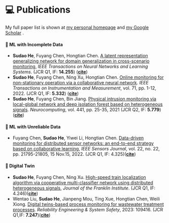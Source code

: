 
# 💻 Publications

My full paper list is shown at [my personal homepage](https://suede5298.github.io/hesudao.github.io/) and [my Google Scholar](https://scholar.google.com/citations?user=SCHOLAR_ID&user=3jbGRAYAAAAJ) .

#### 🔶 ML with Incomplete Data
- **Sudao He**, Fuyang Chen, Hongtian Chen. [A latent representation generalizing network for domain generalization in cross-scenario monitoring](https://ieeexplore.ieee.org/abstract/document/10195224), *IEEE Transactions on Neural Networks and Learning Systems*. (JCR Q1, IF: **14.255**) ([**cite**](https://scholar.google.com/scholar?hl=zh-CN&as_sdt=0%2C5&btnG=#d=gs_cit&t=1699859773068&u=%2Fscholar%3Fq%3Dinfo%3AumFFoC6IjMwJ%3Ascholar.google.com%2F%26output%3Dcite%26scirp%3D5%26hl%3Dzh-CN))
- **Sudao He**, Fuyang Chen, Ning Xu, Hongtian Chen. [Online monitoring for non-stationary operation via a collaborative neural network](https://ieeexplore.ieee.org/abstract/document/9756373). *IEEE Transactions on Instrumentation and Measurement*, vol. 71, pp. 1-12, 2022. (JCR Q1, IF: **5.332**) ([**cite**](https://scholar.google.com/scholar?hl=zh-CN&as_sdt=0%2C5&btnG=#d=gs_cit&t=1699860000183&u=%2Fscholar%3Fq%3Dinfo%3ALR5BCqh9o_4J%3Ascholar.google.com%2F%26output%3Dcite%26scirp%3D0%26hl%3Dzh-CN))
- **Sudao He**, Fuyang Chen, Bin Jiang. [Physical intrusion monitoring via local-global network and deep isolation forest based on heterogeneous signals](https://www.sciencedirect.com/science/article/pii/S0925231221001867). *Neurocomputing*, vol. 441, pp. 25-35, 2021 (JCR Q2, IF: **5.779**)([**cite**](https://scholar.google.com/scholar?hl=zh-CN&as_sdt=0%2C5&btnG=#d=gs_cit&t=1699860041374&u=%2Fscholar%3Fq%3Dinfo%3ArjuE8Rm2RicJ%3Ascholar.google.com%2F%26output%3Dcite%26scirp%3D1%26hl%3Dzh-CN))

#### 🚩 ML with Unreliable Data
- Fuyang Chen, **Sudao He**, Yiwei Li, Hongtian Chen. [Data-driven monitoring for distributed sensor networks: an end-to-end strategy based on collaborative learning](https://ieeexplore.ieee.org/abstract/document/9915322), *IEEE Sensors Journal*, vol. 22, no. 22, pp. 21795-21805, 15 Nov.15, 2022. (JCR Q1, IF: 4.325)([**cite**](https://scholar.google.com/scholar?hl=zh-CN&as_sdt=0%2C5&btnG=#d=gs_cit&t=1699860131468&u=%2Fscholar%3Fq%3Dinfo%3AXes_Ogjk7mkJ%3Ascholar.google.com%2F%26output%3Dcite%26scirp%3D2%26hl%3Dzh-CN))

#### 🚄 Digital Twin
- **Sudao He**, Fuyang Chen, Ning Xu. [High-speed train localization algorithm via cooperative multi-classifier network using distributed heterogeneous signals](https://www.sciencedirect.com/science/article/pii/S0016003223003861), *Journal of the Franklin Institute*. (JCR Q1, IF: 4.246)([**cite**](https://scholar.google.com/scholar?hl=zh-CN&as_sdt=0%2C5&btnG=#d=gs_cit&t=1699860089168&u=%2Fscholar%3Fq%3Dinfo%3ADIPCGyPPaeYJ%3Ascholar.google.com%2F%26output%3Dcite%26scirp%3D3%26hl%3Dzh-CN))
- Wentao Liu, **Sudao He**, Jianpeng Mou, Ting Xue, Hongtian Chen, Weili Xiong. [Digital twins-based process monitoring for wastewater treatment processes](https://www.sciencedirect.com/science/article/pii/S0951832023003307). *Reliability Engineering & System Safety*, 2023: 109416. (JCR Q1,IF: **7.247**)([**cite**](https://scholar.google.com/scholar?hl=zh-CN&as_sdt=0%2C5&btnG=#d=gs_cit&t=1699860157106&u=%2Fscholar%3Fq%3Dinfo%3AxY14RwB2dMgJ%3Ascholar.google.com%2F%26output%3Dcite%26scirp%3D4%26hl%3Dzh-CN))

